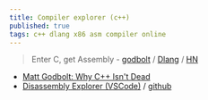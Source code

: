 ```yaml
---
title: Compiler explorer (c++)
published: true
tags: c++ dlang x86 asm compiler online
---
```

> Enter C, get Assembly - [godbolt](https://godbolt.org/g/syhzgm) / [Dlang](https://d.godbolt.org/) / [HN](https://news.ycombinator.com/item?id=13182726)

- [Matt Godbolt: Why C++ Isn't Dead](https://www.youtube.com/watch?v=1uLTspBEtRE)
- [Disassembly Explorer (VSCode)](https://marketplace.visualstudio.com/items?itemName=dseight.disasexpl) / [github ](https://github.com/dseight/vscode-disasexpl)

